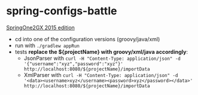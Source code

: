 spring-configs-battle
=================================================

[SpringOne2GX 2015 edition](https://2015.event.springone2gx.com/schedule/sessions/spring_framework_the_ultimate_configurations_battle.html)

* cd into one of the configuration versions (groovy/java/xml)
* run with `./gradlew appRun`
* tests **replace the ${projectName} with groovy/xml/java accordingly**:
    * JsonParser with `curl -H "Content-Type: application/json" -d '{"username":"xyz","password":"xyz"}' http://localhost:8080/${projectName}/importData`
    * XmlParser with `curl -H "Content-Type: application/json" -d '<data><username>xyz</username><password>xyz</password></data>' http://localhost:8080/${projectName}/importData`
